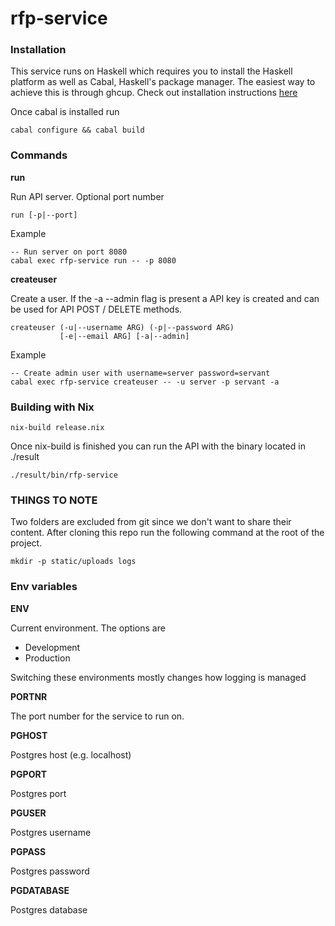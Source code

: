 rfp-service
===

### Installation

This service runs on Haskell which requires you to install the Haskell platform as well as Cabal, Haskell's package manager. The easiest way to achieve this is through ghcup.
Check out installation instructions [here](https://github.com/haskell/ghcup#installation)

Once cabal is installed run

    cabal configure && cabal build

### Commands

**run**

Run API server. Optional port number
    
    run [-p|--port] 

Example

    -- Run server on port 8080
    cabal exec rfp-service run -- -p 8080
    
**createuser**

Create a user. If the -a --admin flag is present
a API key is created and can be used for API
POST / DELETE methods.

    createuser (-u|--username ARG) (-p|--password ARG)
               [-e|--email ARG] [-a|--admin]

Example

    -- Create admin user with username=server password=servant
    cabal exec rfp-service createuser -- -u server -p servant -a

### Building with Nix

    nix-build release.nix 

Once nix-build is finished you can run the API
with the binary located in ./result

    ./result/bin/rfp-service

### THINGS TO NOTE

Two folders are excluded from git since we don't want to share their content. After cloning this repo run the following command at the root of the project. 

    mkdir -p static/uploads logs

### Env variables

**ENV**

Current environment. The options are

- Development
- Production

Switching these environments mostly changes how logging is managed

**PORTNR**

The port number for the service to run on. 

**PGHOST**

Postgres host (e.g. localhost)

**PGPORT**

Postgres port

**PGUSER**

Postgres username

**PGPASS**

Postgres password

**PGDATABASE**

Postgres database
